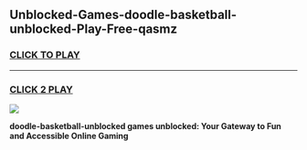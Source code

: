 
## Unblocked-Games-doodle-basketball-unblocked-Play-Free-qasmz
<h3>
<a href="https://premium76.site?title=doodle-basketball-unblocked&ref=23A">CLICK TO PLAY</a></h3>
<hr>

<h3>
<a href="https://premium76.site?title=doodle-basketball-unblocked&ref=23A">CLICK 2 PLAY</a>
  
</h3>

<a href="https://premium76.site?title=doodle-basketball-unblocked&ref=23A"><img src="https://clearcache.store/games.png"></a>


**doodle-basketball-unblocked games unblocked: Your Gateway to Fun and Accessible Online Gaming**
